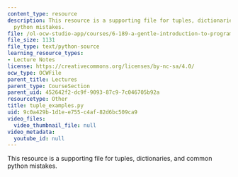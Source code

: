 ```yaml
---
content_type: resource
description: This resource is a supporting file for tuples, dictionaries, and common
  python mistakes.
file: /ol-ocw-studio-app/courses/6-189-a-gentle-introduction-to-programming-using-python-january-iap-2011/9c0a429b1d1ee755c4af82d6bc509ca9_tuple_examples.py
file_size: 1131
file_type: text/python-source
learning_resource_types:
- Lecture Notes
license: https://creativecommons.org/licenses/by-nc-sa/4.0/
ocw_type: OCWFile
parent_title: Lectures
parent_type: CourseSection
parent_uid: 452642f2-dc9f-9093-87c9-7c046705b92a
resourcetype: Other
title: tuple_examples.py
uid: 9c0a429b-1d1e-e755-c4af-82d6bc509ca9
video_files:
  video_thumbnail_file: null
video_metadata:
  youtube_id: null
---
```

This resource is a supporting file for tuples, dictionaries, and common python mistakes.